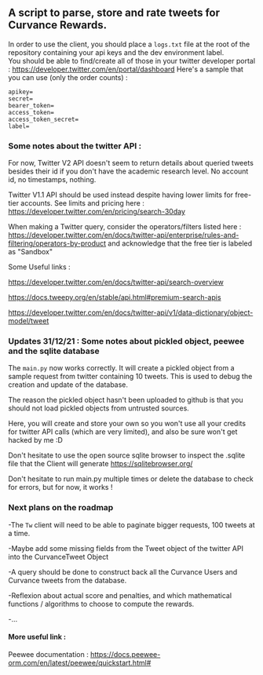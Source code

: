 ## A script to parse, store and rate tweets for Curvance Rewards. 

In order to use the client, you should place a `logs.txt` file at the root of the repository containing your api keys and the dev environment label.  
You should be able to find/create all of those in your twitter developer portal : https://developer.twitter.com/en/portal/dashboard 
Here's a sample that you can use (only the order counts) :
```
apikey=
secret=
bearer_token=
access_token=
access_token_secret=
label=
```


### Some notes about the twitter API : 

For now, Twitter V2 API doesn't seem to return details about queried tweets besides their id if you don't have the academic research level. No account id, no timestamps, nothing. 


Twitter V1.1 API should be used instead despite having lower limits for free-tier accounts.
See limits and pricing here : https://developer.twitter.com/en/pricing/search-30day 


When making a Twitter query, consider the operators/filters listed here : https://developer.twitter.com/en/docs/twitter-api/enterprise/rules-and-filtering/operators-by-product
and acknowledge that the free tier is labeled as "Sandbox"


Some Useful links : 

https://developer.twitter.com/en/docs/twitter-api/search-overview

https://docs.tweepy.org/en/stable/api.html#premium-search-apis

https://developer.twitter.com/en/docs/twitter-api/v1/data-dictionary/object-model/tweet


### Updates 31/12/21 : Some notes about pickled object, peewee and the sqlite database

The `main.py` now works correctly.
It will create a pickled object from a sample request from twitter containing 10 tweets. This is used to debug the creation and update of the database.

The reason the pickled object hasn't been uploaded to github is that you should not load pickled objects from untrusted sources. 

Here, you will create and store your own so you won't use all your credits for twitter API calls (which are very limited), and also be sure won't get hacked by me :D 

Don't hesitate to use the open source sqlite browser to inspect the .sqlite file that the Client will generate https://sqlitebrowser.org/

Don't hesitate to run main.py multiple times or delete the database to check for errors, but for now, it works ! 


### Next plans on the roadmap 

-The `Tw` client will need to be able to paginate bigger requests, 100 tweets at a time. 

-Maybe add some missing fields from the Tweet object of the twitter API into the CurvanceTweet Object

-A query should be done to construct back all the Curvance Users and Curvance tweets from the database. 

-Reflexion about actual score and penalties, and which mathematical functions / algorithms to choose to compute the rewards.  

-...

#### More useful link : 

Peewee documentation : https://docs.peewee-orm.com/en/latest/peewee/quickstart.html#
